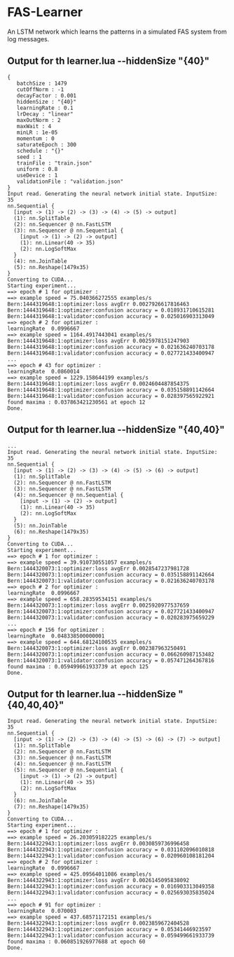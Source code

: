 # FAS-Learner
An LSTM network which learns the patterns in a simulated FAS system from log messages.

## Output for th learner.lua --hiddenSize "{40}"
	{
	   batchSize : 1479
	   cutOffNorm : -1
	   decayFactor : 0.001
	   hiddenSize : "{40}"
	   learningRate : 0.1
	   lrDecay : "linear"
	   maxOutNorm : 2
	   maxWait : 4
	   minLR : 1e-05
	   momentum : 0
	   saturateEpoch : 300
	   schedule : "{}"
	   seed : 1
	   trainFile : "train.json"
	   uniform : 0.8
	   useDevice : 1
	   validationFile : "validation.json"
	}
	Input read. Generating the neural network initial state. InputSize:   35
	nn.Sequential {
	  [input -> (1) -> (2) -> (3) -> (4) -> (5) -> output]
	  (1): nn.SplitTable
	  (2): nn.Sequencer @ nn.FastLSTM
	  (3): nn.Sequencer @ nn.Sequential {
	    [input -> (1) -> (2) -> output]
	    (1): nn.Linear(40 -> 35)
	    (2): nn.LogSoftMax
	  }
	  (4): nn.JoinTable
	  (5): nn.Reshape(1479x35)
	}
	Converting to CUDA...
	Starting experiment...
	==> epoch # 1 for optimizer :
	==> example speed = 75.040366272555 examples/s
	Bern:1444319648:1:optimizer:loss avgErr 0.0027926617816463
	Bern:1444319648:1:optimizer:confusion accuracy = 0.018931710615281
	Bern:1444319648:1:validator:confusion accuracy = 0.025016903313049
	==> epoch # 2 for optimizer :
	learningRate  0.0996667
	==> example speed = 1164.4917443041 examples/s
	Bern:1444319648:1:optimizer:loss avgErr 0.0025978151247903
	Bern:1444319648:1:optimizer:confusion accuracy = 0.021636240703178
	Bern:1444319648:1:validator:confusion accuracy = 0.027721433400947
	...
	==> epoch # 43 for optimizer :
	learningRate  0.0860014
	==> example speed = 1229.158644199 examples/s
	Bern:1444319648:1:optimizer:loss avgErr 0.0024604487854375
	Bern:1444319648:1:optimizer:confusion accuracy = 0.035158891142664
	Bern:1444319648:1:validator:confusion accuracy = 0.028397565922921
	found maxima : 0.037863421230561 at epoch 12
	Done.

## Output for th learner.lua --hiddenSize "{40,40}"
	...
	Input read. Generating the neural network initial state. InputSize:   35
	nn.Sequential {
	  [input -> (1) -> (2) -> (3) -> (4) -> (5) -> (6) -> output]
	  (1): nn.SplitTable
	  (2): nn.Sequencer @ nn.FastLSTM
	  (3): nn.Sequencer @ nn.FastLSTM
	  (4): nn.Sequencer @ nn.Sequential {
	    [input -> (1) -> (2) -> output]
	    (1): nn.Linear(40 -> 35)
	    (2): nn.LogSoftMax
	  }
	  (5): nn.JoinTable
	  (6): nn.Reshape(1479x35)
	}
	Converting to CUDA...
	Starting experiment...
	==> epoch # 1 for optimizer :
	==> example speed = 39.910730551057 examples/s
	Bern:1444320073:1:optimizer:loss avgErr 0.0028547237981728
	Bern:1444320073:1:optimizer:confusion accuracy = 0.035158891142664
	Bern:1444320073:1:validator:confusion accuracy = 0.021636240703178
	==> epoch # 2 for optimizer :
	learningRate  0.0996667
	==> example speed = 658.28359534151 examples/s
	Bern:1444320073:1:optimizer:loss avgErr 0.0025920977537659
	Bern:1444320073:1:optimizer:confusion accuracy = 0.027721433400947
	Bern:1444320073:1:validator:confusion accuracy = 0.020283975659229
	...
	==> epoch # 156 for optimizer :
	learningRate  0.048338500000001
	==> example speed = 644.68124100535 examples/s
	Bern:1444320073:1:optimizer:loss avgErr 0.002387963250491
	Bern:1444320073:1:optimizer:confusion accuracy = 0.066260987153482
	Bern:1444320073:1:validator:confusion accuracy = 0.057471264367816
	found maxima : 0.059499661933739 at epoch 125
	Done.

## Output for th learner.lua --hiddenSize "{40,40,40}"
	Input read. Generating the neural network initial state. InputSize:   35
	nn.Sequential {
	  [input -> (1) -> (2) -> (3) -> (4) -> (5) -> (6) -> (7) -> output]
	  (1): nn.SplitTable
	  (2): nn.Sequencer @ nn.FastLSTM
	  (3): nn.Sequencer @ nn.FastLSTM
	  (4): nn.Sequencer @ nn.FastLSTM
	  (5): nn.Sequencer @ nn.Sequential {
	    [input -> (1) -> (2) -> output]
	    (1): nn.Linear(40 -> 35)
	    (2): nn.LogSoftMax
	  }
	  (6): nn.JoinTable
	  (7): nn.Reshape(1479x35)
	}
	Converting to CUDA...
	Starting experiment...
	==> epoch # 1 for optimizer :
	==> example speed = 26.203059182225 examples/s
	Bern:1444322943:1:optimizer:loss avgErr 0.0030859736996458
	Bern:1444322943:1:optimizer:confusion accuracy = 0.031102096010818
	Bern:1444322943:1:validator:confusion accuracy = 0.020960108181204
	==> epoch # 2 for optimizer :
	learningRate  0.0996667
	==> example speed = 425.09564011086 examples/s
	Bern:1444322943:1:optimizer:loss avgErr 0.0026145095838092
	Bern:1444322943:1:optimizer:confusion accuracy = 0.016903313049358
	Bern:1444322943:1:validator:confusion accuracy = 0.025693035835024
	...
	==> epoch # 91 for optimizer :
	learningRate  0.070003
	==> example speed = 437.68571172151 examples/s
	Bern:1444322943:1:optimizer:loss avgErr 0.0023859672404528
	Bern:1444322943:1:optimizer:confusion accuracy = 0.05341446923597
	Bern:1444322943:1:validator:confusion accuracy = 0.059499661933739
	found maxima : 0.060851926977688 at epoch 60
	Done.
	
